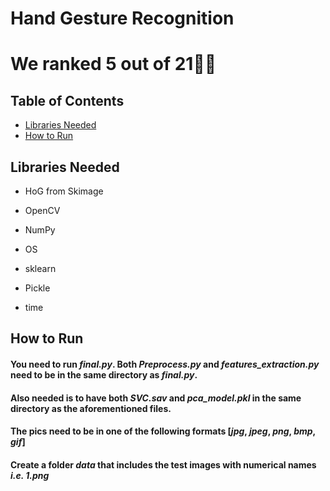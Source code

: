 # Hand Gesture Recognition

<h1>We ranked 5 out of 21🎉🎉</h2>

 ## Table of Contents

 - [Libraries Needed](#Libs)
 - [How to Run](#run-instructions)

## Libraries Needed
 - HoG from Skimage

 - OpenCV

 - NumPy

 - OS

 - sklearn

 - Pickle

 - time 


## How to Run

#### You need to run **_final.py_**. Both **_Preprocess.py_** and **_features_extraction.py_** need to be in the same directory as **_final.py_**.

#### Also needed is to have both _**SVC.sav**_ and _**pca_model.pkl**_ in the same directory as the aforementioned files.

#### The pics need to be in one of the following formats [**_jpg_**, **_jpeg_**, **_png_**, **_bmp_**, **_gif_**] 

#### Create a folder _**data**_ that includes the test images with numerical names **_i.e. 1.png_**
